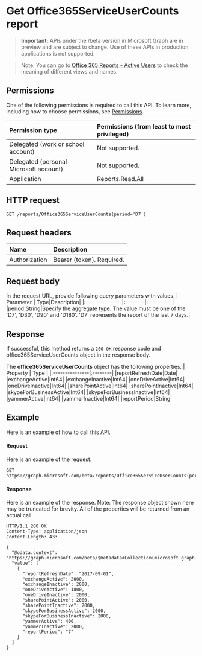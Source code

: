 # Get Office365ServiceUserCounts report

> **Important:** APIs under the /beta version in Microsoft Graph are in preview and are subject to change. Use of these APIs in production applications is not supported.

> Note: You can go to [Office 365 Reports - Active Users](https://support.office.com/client/Active-Users-fc1cf1d0-cd84-43fd-adb7-a4c4dfa8112d) to check the meaning of different views and names.

## Permissions

One of the following permissions is required to call this API. To learn more, including how to choose permissions, see [Permissions](../../../concepts/permissions_reference.md).

|Permission type      | Permissions (from least to most privileged)              |
|:--------------------|:---------------------------------------------------------|
|Delegated (work or school account) | Not supported.    |
|Delegated (personal Microsoft account) | Not supported.    |
|Application | Reports.Read.All |

## HTTP request

<!-- { "blockType": "ignored" } -->

```http
GET /reports/Office365ServiceUserCounts(period='D7')
```

## Request headers

| Name       | Description|
|:---------------|:----------|
| Authorization  | Bearer {token}. Required. |

## Request body

In the request URL, provide following query parameters with values.
| Parameter   | Type|Description|
|:---------------|:--------|:----------|
|period|String|Specify the aggregate type. The value must be one of the 'D7', 'D30', 'D90' and 'D180'. 'D7' represents the report of the last 7 days.|

## Response

If successful, this method returns a `200 OK` response code and office365ServiceUserCounts object in the response body.

The **office365ServiceUserCounts** object has the following properties.
| Property	   | Type	|
|:---------------|:--------|
|reportRefreshDate|Date|
|exchangeActive|Int64|
|exchangeInactive|Int64|
|oneDriveActive|Int64|
|oneDriveInactive|Int64|
|sharePointActive|Int64|
|sharePointInactive|Int64|
|skypeForBusinessActive|Int64|
|skypeForBusinessInactive|Int64|
|yammerActive|Int64|
|yammerInactive|Int64|
|reportPeriod|String|

## Example

Here is an example of how to call this API.

#### Request

Here is an example of the request.

```http
GET https://graph.microsoft.com/beta/reports/Office365ServiceUserCounts(period='D7')
```

#### Response

Here is an example of the response.
Note: The response object shown here may be truncated for brevity. All of the properties will be returned from an actual call.
```http
HTTP/1.1 200 OK
Content-Type: application/json
Content-Length: 433

{
  "@odata.context": "https://graph.microsoft.com/beta/$metadata#Collection(microsoft.graph.office365ServiceUserCounts)", 
  "value": [
    {
      "reportRefreshDate": "2017-09-01", 
      "exchangeActive": 2000, 
      "exchangeInactive": 2000, 
      "oneDriveActive": 1800, 
      "oneDriveInactive": 2000, 
      "sharePointActive": 2000, 
      "sharePointInactive": 2000, 
      "skypeForBusinessActive": 2000, 
      "skypeForBusinessInactive": 2000, 
      "yammerActive": 400, 
      "yammerInactive": 2000, 
      "reportPeriod": "7"
    }
  ]
}
```